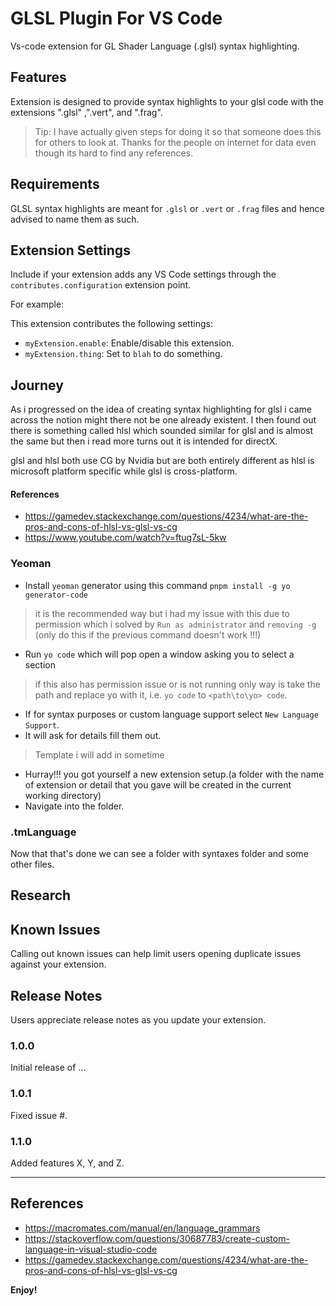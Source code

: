 
# GLSL Plugin For VS Code

Vs-code extension for GL Shader Language (.glsl) syntax highlighting.

## Features

Extension is designed to provide syntax highlights to your glsl code with the extensions ".glsl" ,".vert", and ".frag".

> Tip: I have actually given steps for doing it so that someone does this for others to look at. Thanks for the people on internet for data even though its hard to find any references.

## Requirements

GLSL syntax highlights are meant for `.glsl` or `.vert` or `.frag` files and hence advised to name them as such.

## Extension Settings

Include if your extension adds any VS Code settings through the `contributes.configuration` extension point.

For example:

This extension contributes the following settings:

* `myExtension.enable`: Enable/disable this extension.
* `myExtension.thing`: Set to `blah` to do something.

## Journey
As i progressed on the idea of creating syntax highlighting for glsl i came across the notion might there not be one already existent. I then found out there is something called hlsl which sounded similar for glsl and is almost the same but then i read more turns out it is intended for directX.

glsl and hlsl both use CG by Nvidia but are both entirely different as hlsl is microsoft platform specific while glsl is cross-platform.
#### References

 - https://gamedev.stackexchange.com/questions/4234/what-are-the-pros-and-cons-of-hlsl-vs-glsl-vs-cg  
 - https://www.youtube.com/watch?v=ftug7sL-5kw	

### Yeoman
 - Install `yeoman` generator using this command
  `pnpm install -g yo generator-code` 
 >it is the recommended way but i had my issue with this due to permission which i solved by `Run as administrator` and `removing -g` (only do this if the previous command doesn't work !!!)
 - Run `yo code` which will pop open a window asking you to select a section
 > if this also has permission issue or is not running only way is take the path and replace yo with it, i.e. `yo code` to `<path\to\yo> code`.
 -  If for syntax purposes or custom language support select 
 `New Language Support`.
 - It will ask for details fill them out. 
 >Template i will add in sometime
 - Hurray!!! you got yourself a new extension setup.(a folder with the name of extension or detail that you gave will be created in the current working directory)
 - Navigate into the folder.
 
 ### .tmLanguage

Now that that's done we can see a folder with syntaxes folder and some other files.
   
 ## Research






## Known Issues

Calling out known issues can help limit users opening duplicate issues against your extension.

## Release Notes

Users appreciate release notes as you update your extension.

### 1.0.0

Initial release of ...

### 1.0.1

Fixed issue #.

### 1.1.0

Added features X, Y, and Z.

---
## References

 - https://macromates.com/manual/en/language_grammars
 - https://stackoverflow.com/questions/30687783/create-custom-language-in-visual-studio-code
 - https://gamedev.stackexchange.com/questions/4234/what-are-the-pros-and-cons-of-hlsl-vs-glsl-vs-cg


**Enjoy!**
